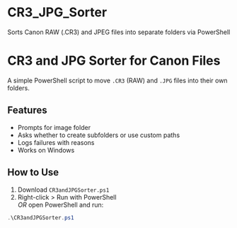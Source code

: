 # CR3_JPG_Sorter
Sorts Canon RAW (.CR3) and JPEG files into separate folders via PowerShell


# CR3 and JPG Sorter for Canon Files

A simple PowerShell script to move `.CR3` (RAW) and `.JPG` files into their own folders.

## Features

- Prompts for image folder
- Asks whether to create subfolders or use custom paths
- Logs failures with reasons
- Works on Windows

## How to Use

1. Download `CR3andJPGSorter.ps1`
2. Right-click > Run with PowerShell  
   *OR* open PowerShell and run:

```powershell
.\CR3andJPGSorter.ps1
